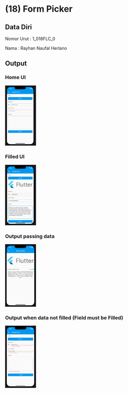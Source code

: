 # (18) Form Picker


## Data Diri
Nomor Urut : 1_018FLC_0

Nama : Rayhan Naufal Herlano

## Output
### Home UI


<img src="../Screenshot/HomeUI.png" width=20% height=20%>

### Filled UI

<img src="../Screenshot/filledUI.png" width=20% height=20%>

### Output passing data

<img src="../Screenshot/Output_passingdata.png" width=20% height=20%>

### Output when data not filled (Field must be Filled)

<img src="../Screenshot/data_mustbefilled.png" width=20% height=20%>
